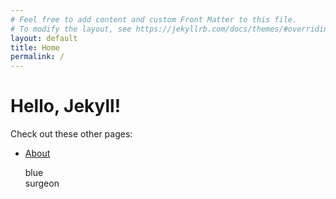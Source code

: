 ```yaml
---
# Feel free to add content and custom Front Matter to this file.
# To modify the layout, see https://jekyllrb.com/docs/themes/#overriding-theme-defaults
layout: default
title: Home
permalink: /
---
```

# Hello, Jekyll!

Check out these other pages:

- [About](/about/)

	<div class="textchild">
		<p class="font">blue<br>surgeon</p>
	</div>